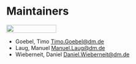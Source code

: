 Maintainers
===========

[<img src="https://opensourcelogos.aws.dmtech.cloud/dmTECH_opensource_logo.svg" height="21" width="130">](https://www.dmtech.de/)

* Goebel, Timo <Timo.Goebel@dm.de>
* Laug, Manuel <Manuel.Laug@dm.de>
* Wieberneit, Daniel <Daniel.Wieberneit@dm.de>


